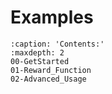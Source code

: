 # Examples

```{toctree}
:caption: 'Contents:'
:maxdepth: 2
00-GetStarted
01-Reward_Function
02-Advanced_Usage
```